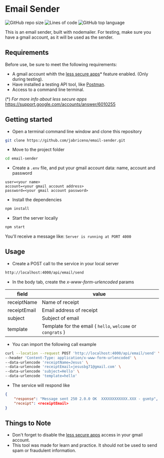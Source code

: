 # Email Sender

![GitHub repo size](https://img.shields.io/github/repo-size/jabriceno/email-sender)
![Lines of code](https://img.shields.io/tokei/lines/github/jabriceno/email-sender)
![GitHub top language](https://img.shields.io/github/languages/top/jabriceno/email-sender)

This is an email sender, built with nodemailer. For testing, make sure you have a gmail account, as it will be used as the sender.

## Requirements

Before use, be sure to meet the following requirements:

* A gmail account whith the [less secure apps](https://myaccount.google.com/lesssecureapps)* feature enabled. (Only during testing).
* Have installed a testing API tool, like [Postman](https://www.postman.com/).
* Access to a command line terminal.

(*)  _For more info about less secure apps_ [https://support.google.com/accounts/answer/6010255
](https://support.google.com/accounts/answer/6010255)

## Getting started

* Open a terminal command line window and clone this repository

```bash
git clone https://github.com/jabriceno/email-sender.git
```

* Move to the project folder

```bash
cd email-sender
```

* Create a `.env` file, and put your gmail account data: name, account and password

```env
user=<your name>
account=<your gmail account address>
password=<your gmail account password>
```

* Install the dependencies

```bash
npm install
```

* Start the server locally

```bash
npm start
```

You'll receive a message like: `Server is running at PORT 4000`

## Usage

* Create a POST call to the service in your local server

```txt
http://localhost:4000/api/email/send
```

* In the body tab, create the _x-www-form-urlencoded_ params

| field        | value                                                                |
| ------------ | -------------------------------------------------------------------- |
| receiptName  | Name of receipt                                                      |
| receiptEmail | Email address of receipt                                             |
| subject      | Subject of email                                                     |
| template     | Template for the email ( `hello`, `welcome` or `congrats` ) |

* You can import the following call example

```bash
curl --location --request POST 'http://localhost:4000/api/email/send' \
--header 'Content-Type: application/x-www-form-urlencoded' \
--data-urlencode 'receiptName=Jesus' \
--data-urlencode 'receiptEmail=jesusbg71@gmail.com' \
--data-urlencode 'subject=Hello' \
--data-urlencode 'template=hello'
```

* The service will respond like

```json
{
    "response": "Message sent 250 2.0.0 OK  XXXXXXXXXXXX.XXX - gsmtp",
    "receipt": <receiptEmail>
}
```

## Things to Note

* Don't forget to disable the [less secure apps](https://myaccount.google.com/lesssecureapps) access in your gmail account.
* This tool was made for learn and practice. It should not be used to send spam or fraudulent information.
